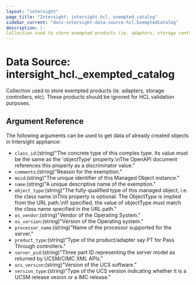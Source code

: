 ```yaml
---
layout: "intersight"
page_title: "Intersight: intersight_hcl._exempted_catalog"
sidebar_current: "docs-intersight-data-source-hcl.ExemptedCatalog"
description: |-
Collection used to store exempted products (ie. adapters, storage controllers, etc). These products should be ignored for HCL validation purposes.
---
```


# Data Source: intersight_hcl._exempted_catalog
Collection used to store exempted products (ie. adapters, storage controllers, etc). These products should be ignored for HCL validation purposes.
## Argument Reference
The following arguments can be used to get data of already created objects in Intersight appliance:
* `class_id`:(string)"The concrete type of this complex type. Its value must be the same as the 'objectType' property.\nThe OpenAPI document references this property as a discriminator value."
* `comments`:(string)"Reason for the exemption."
* `moid`:(string)"The unique identifier of this Managed Object instance."
* `name`:(string)"A unique descriptive name of the exemption."
* `object_type`:(string)"The fully-qualified type of this managed object, i.e. the class name.\nThis property is optional. The ObjectType is implied from the URL path.\nIf specified, the value of objectType must match the class name specified in the URL path."
* `os_vendor`:(string)"Vendor of the Operating System."
* `os_version`:(string)"Version of the Operating system."
* `processor_name`:(string)"Name of the processor supported for the server."
* `product_type`:(string)"Type of the product/adapter say PT for Pass Through controllers."
* `server_pid`:(string)"Three part ID representing the server model as returned by UCSM/CIMC XML APIs."
* `ucs_version`:(string)"Version of the UCS software."
* `version_type`:(string)"Type of the UCS version indicating whether it is a UCSM release vesion or a IMC release."
